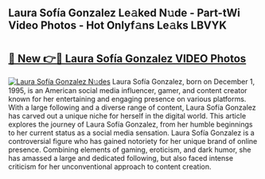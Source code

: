 ## Laura Sofía Gonzalez Le𝚊ked N𝚞de - Part-tWi Video Photos - Hot Onlyf𝚊ns Le𝚊ks LBVYK

# <h2><a href="http://ab69277.deff.icu/?id=Laura+Sof%c3%ada+Gonzalez">🔗 New 👉🔴 Laura Sofía Gonzalez VIDEO Photos</a></h2>

[![Laura Sofía Gonzalez N𝚞des](https://i.imgur.com/rIISA9y.gif)](http://ab69277.deff.icu/?id=Laura+Sof%c3%ada+Gonzalez)
Laura Sofía Gonzalez, born on December 1, 1995, is an American social media influencer, gamer, and content creator known for her entertaining and engaging presence on various platforms. With a large following and a diverse range of content, Laura Sofía Gonzalez has carved out a unique niche for herself in the digital world. This article explores the journey of Laura Sofía Gonzalez, from her humble beginnings to her current status as a social media sensation. Laura Sofía Gonzalez is a controversial figure who has gained notoriety for her unique brand of online presence. Combining elements of gaming, eroticism, and dark humor, she has amassed a large and dedicated following, but also faced intense criticism for her unconventional approach to content creation.
